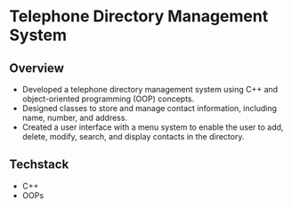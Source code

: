 # Telephone Directory Management System

## Overview
- Developed a telephone directory management system using C++ and object-oriented programming (OOP) concepts.
- Designed classes to store and manage contact information, including name, number, and address.
- Created a user interface with a menu system to enable the user to add, delete, modify, search, and display contacts in the directory.
## Techstack
- C++
- OOPs
